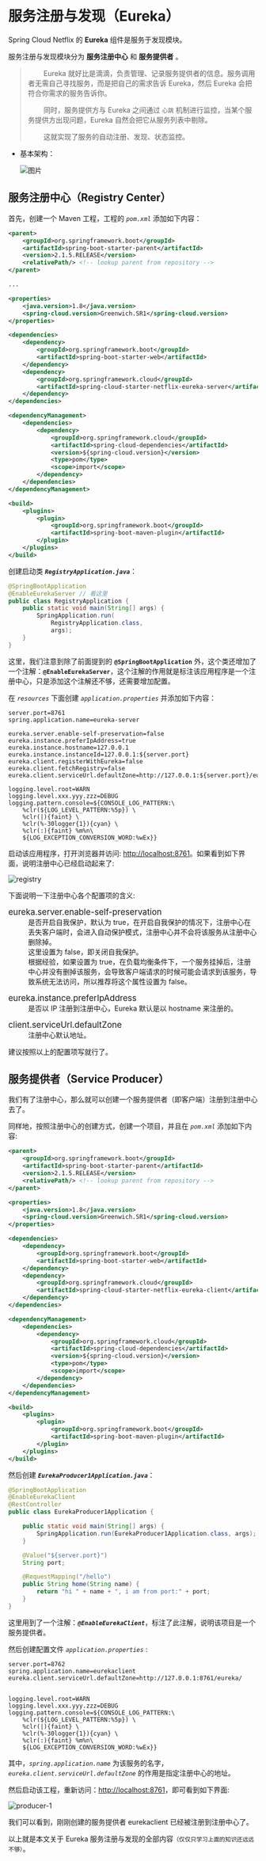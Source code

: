 # 服务注册与发现（Eureka）

Spring Cloud Netflix 的 <strong>Eureka</strong> 组件是服务于发现模块。

服务注册与发现模块分为 <strong>服务注册中心</strong> 和 <strong>服务提供者</strong> 。

> &nbsp;&nbsp;&nbsp;&nbsp;&nbsp;&nbsp;&nbsp;&nbsp;Eureka 就好比是滴滴，负责管理、记录服务提供者的信息。服务调用者无需自己寻找服务，而是把自己的需求告诉 Eureka，然后 Eureka 会把符合你需求的服务告诉你。
> 
> &nbsp;&nbsp;&nbsp;&nbsp;&nbsp;&nbsp;&nbsp;&nbsp;同时，服务提供方与 Eureka 之间通过 `心跳` 机制进行监控，当某个服务提供方出现问题，Eureka 自然会把它从服务列表中剔除。
> 
> &nbsp;&nbsp;&nbsp;&nbsp;&nbsp;&nbsp;&nbsp;&nbsp;这就实现了服务的自动注册、发现、状态监控。


- 基本架构：

  ![图片](./_img/Eureke_1.png)


## 服务注册中心（Registry Center）

首先，创建一个 Maven 工程，工程的 *`pom.xml`* 添加如下内容：

```xml
<parent>
    <groupId>org.springframework.boot</groupId>
    <artifactId>spring-boot-starter-parent</artifactId>
    <version>2.1.5.RELEASE</version>
    <relativePath/> <!-- lookup parent from repository -->
</parent>

...

<properties>
    <java.version>1.8</java.version>
    <spring-cloud.version>Greenwich.SR1</spring-cloud.version>
</properties>

<dependencies>
    <dependency>
        <groupId>org.springframework.boot</groupId>
        <artifactId>spring-boot-starter-web</artifactId>
    </dependency>
    <dependency>
        <groupId>org.springframework.cloud</groupId>
        <artifactId>spring-cloud-starter-netflix-eureka-server</artifactId>
    </dependency>
</dependencies>

<dependencyManagement>
    <dependencies>
        <dependency>
            <groupId>org.springframework.cloud</groupId>
            <artifactId>spring-cloud-dependencies</artifactId>
            <version>${spring-cloud.version}</version>
            <type>pom</type>
            <scope>import</scope>
        </dependency>
    </dependencies>
</dependencyManagement>

<build>
    <plugins>
        <plugin>
            <groupId>org.springframework.boot</groupId>
            <artifactId>spring-boot-maven-plugin</artifactId>
        </plugin>
    </plugins>
</build>
```

创建启动类 ***`RegistryApplication.java`***：

```java
@SpringBootApplication
@EnableEurekaServer // 看这里
public class RegistryApplication {
    public static void main(String[] args) {
        SpringApplication.run(
            RegistryApplication.class, 
            args);
    }
}
```

这里，我们注意到除了前面提到的 **`@SpringBootApplication`** 外，这个类还增加了一个注解：**`@EnableEurekaServer`**，这个注解的作用就是标注该应用程序是一个注册中心，只是添加这个注解还不够，还需要增加配置。

在 *`resources`* 下面创建 *`application.properties`* 并添加如下内容：

```properties
server.port=8761
spring.application.name=eureka-server

eureka.server.enable-self-preservation=false
eureka.instance.preferIpAddress=true
eureka.instance.hostname=127.0.0.1
eureka.instance.instanceId=127.0.0.1:${server.port}
eureka.client.registerWithEureka=false
eureka.client.fetchRegistry=false
eureka.client.serviceUrl.defaultZone=http://127.0.0.1:${server.port}/eureka

logging.level.root=WARN
logging.level.xxx.yyy.zzz=DEBUG
logging.pattern.console=${CONSOLE_LOG_PATTERN:\
    %clr(${LOG_LEVEL_PATTERN:%5p}) \
    %clr(|){faint} \
    %clr(%-30logger{1}){cyan} \
    %clr(:){faint} %m%n\
    ${LOG_EXCEPTION_CONVERSION_WORD:%wEx}}
```

启动该应用程序，打开浏览器并访问: [http://localhost:8761](http://localhost:8761)。如果看到如下界面，说明注册中心已经启动起来了:

![registry](./_img/spring-cloud-registry.png)

下面说明一下注册中心各个配置项的含义:

<dl>
    <dt><big>eureka.server.enable-self-preservation</big></dt>
    <dd>是否开启自我保护，默认为 true，在开启自我保护的情况下，注册中心在丢失客户端时，会进入自动保护模式，注册中心并不会将该服务从注册中心删除掉。</dd>
    <dd>这里设置为 false，即关闭自我保护。 </dd>
    <dd>根据经验，如果设置为 true，在负载均衡条件下，一个服务挂掉后，注册中心并没有删掉该服务，会导致客户端请求的时候可能会请求到该服务，导致系统无法访问，所以推荐将这个属性设置为 false。</dd>
</dl>
<dl>
    <dt><big>eureka.instance.preferIpAddress</big></dt>
    <dd>是否以 IP 注册到注册中心，Eureka 默认是以 hostname 来注册的。</dd>
</dl>
<dl>
    <dt><big>client.serviceUrl.defaultZone</big></dt>
    <dd>注册中心默认地址。</dd>
</dl>

建议按照以上的配置项写就行了。

## 服务提供者（Service Producer）

我们有了注册中心，那么就可以创建一个服务提供者（即客户端）注册到注册中心去了。

同样地，按照注册中心的创建方式，创建一个项目，并且在 *`pom.xml`* 添加如下内容:

```xml
<parent>
    <groupId>org.springframework.boot</groupId>
    <artifactId>spring-boot-starter-parent</artifactId>
    <version>2.1.5.RELEASE</version>
    <relativePath/> <!-- lookup parent from repository -->
</parent>

<properties>
    <java.version>1.8</java.version>
    <spring-cloud.version>Greenwich.SR1</spring-cloud.version>
</properties>

<dependencies>
    <dependency>
        <groupId>org.springframework.boot</groupId>
        <artifactId>spring-boot-starter-web</artifactId>
    </dependency>
    <dependency>
        <groupId>org.springframework.cloud</groupId>
        <artifactId>spring-cloud-starter-netflix-eureka-client</artifactId>
    </dependency>
</dependencies>

<dependencyManagement>
    <dependencies>
        <dependency>
            <groupId>org.springframework.cloud</groupId>
            <artifactId>spring-cloud-dependencies</artifactId>
            <version>${spring-cloud.version}</version>
            <type>pom</type>
            <scope>import</scope>
        </dependency>
    </dependencies>
</dependencyManagement>

<build>
    <plugins>
        <plugin>
            <groupId>org.springframework.boot</groupId>
            <artifactId>spring-boot-maven-plugin</artifactId>
        </plugin>
    </plugins>
</build>
```

然后创建 ***`EurekaProducer1Application.java`***：

```java
@SpringBootApplication
@EnableEurekaClient
@RestController
public class EurekaProducer1Application {

    public static void main(String[] args) {
        SpringApplication.run(EurekaProducer1Application.class, args);
    }

    @Value("${server.port}")
    String port;

    @RequestMapping("/hello")
    public String home(String name) {
        return "hi " + name + ", i am from port:" + port;
    }
}
```

这里用到了一个注解：***`@EnableEurekaClient`***，标注了此注解，说明该项目是一个服务提供者。

然后创建配置文件 *`application.properties`* :

```properties
server.port=8762
spring.application.name=eurekaclient
eureka.client.serviceUrl.defaultZone=http://127.0.0.1:8761/eureka/


logging.level.root=WARN
logging.level.xxx.yyy.zzz=DEBUG
logging.pattern.console=${CONSOLE_LOG_PATTERN:\
    %clr(${LOG_LEVEL_PATTERN:%5p}) \
    %clr(|){faint} \
    %clr(%-30logger{1}){cyan} \
    %clr(:){faint} %m%n\
    ${LOG_EXCEPTION_CONVERSION_WORD:%wEx}}
```

其中，*`spring.application.name`* 为该服务的名字，*`eureka.client.serviceUrl.defaultZone`* 的作用是指定注册中心的地址。

然后启动该工程，重新访问：[http://localhost:8761](http://localhost:8761)，即可看到如下界面:

![producer-1](./_img/produer-1.png)

我们可以看到，刚刚创建的服务提供者 eurekaclient 已经被注册到注册中心了。

以上就是本文关于 Eureka 服务注册与发现的全部内容<small>（仅仅只学习上面的知识还远远不够）</small>。
